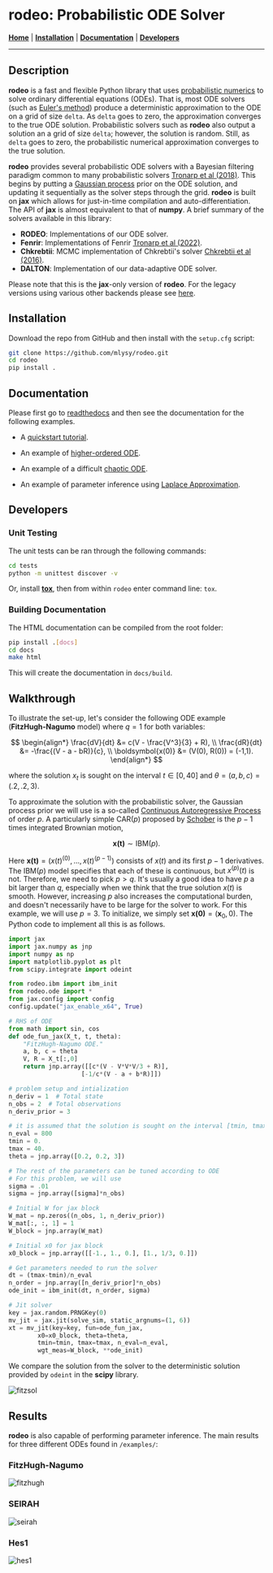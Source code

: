 # **rodeo:** Probabilistic ODE Solver

[**Home**](https://rodeo.readthedocs.io/)
| [**Installation**](#installation)
| [**Documentation**](#documentation)
| [**Developers**](#developers)

---

## Description

**rodeo** is a fast and flexible Python library that uses [probabilistic numerics](http://probabilistic-numerics.org/) to solve ordinary differential equations (ODEs).  That is, most ODE solvers (such as [Euler's method](https://en.wikipedia.org/wiki/Euler_method)) produce a deterministic approximation to the ODE on a grid of size `delta`.  As `delta` goes to zero, the approximation converges to the true ODE solution.  Probabilistic solvers such as **rodeo** also output a solution an a grid of size `delta`; however, the solution is random.  Still, as `delta` goes to zero, the probabilistic numerical approximation converges to the true solution. 

**rodeo** provides several probabilistic ODE solvers with a Bayesian filtering paradigm common to many probabilistic solvers [Tronarp et al (2018)](http://arxiv.org/abs/1810.03440). This begins by putting a [Gaussian process](https://en.wikipedia.org/wiki/Gaussian_process) prior on the ODE solution, and updating it sequentially as the solver steps through the grid. **rodeo** is built on **jax** which allows for just-in-time compilation and auto-differentiation. The API of **jax** is almost equivalent to that of **numpy**. A brief summary of the solvers available in this library:

- **RODEO**: Implementations of our ODE solver.
- **Fenrir**: Implementations of Fenrir [Tronarp et al (2022)](https://proceedings.mlr.press/v162/tronarp22a.html).
- **Chkrebtii**: MCMC implementation of Chkrebtii's solver [Chkrebtii et al (2016)](https://projecteuclid.org/euclid.ba/1473276259).
- **DALTON**: Implementation of our data-adaptive ODE solver.

Please note that this is the **jax**-only version of **rodeo**. For the legacy versions using various other backends please see [here](https://github.com/mlysy/rodeo-legacy).

## Installation

Download the repo from GitHub and then install with the `setup.cfg` script:
```bash
git clone https://github.com/mlysy/rodeo.git
cd rodeo
pip install .
```

## Documentation

Please first go to [readthedocs](https://rodeo.readthedocs.io/) and then see the documentation for the following examples. 

- A [quickstart tutorial](docs/examples/tutorial.md).

- An example of [higher-ordered ODE](docs/examples/higher_order.md).

- An example of a difficult [chaotic ODE](docs/examples/lorenz.md).

- An example of parameter inference using [Laplace Approximation](docs/examples/parameter.md).

## Developers

### Unit Testing

The unit tests can be ran through the following commands:
```bash
cd tests
python -m unittest discover -v
```

Or, install [**tox**](https://tox.wiki/en/latest/index.html), then from within `rodeo` enter command line: `tox`.

### Building Documentation

The HTML documentation can be compiled from the root folder:
```bash
pip install .[docs]
cd docs
make html
```
This will create the documentation in `docs/build`.

## Walkthrough

To illustrate the set-up, let's consider the following ODE example (**FitzHugh-Nagumo** model) where $q=1$ for both variables:

$$
\begin{align*}
    \frac{dV}{dt} &= c(V - \frac{V^3}{3} + R), \\
    \frac{dR}{dt} &= -\frac{(V - a - bR)}{c}, \\
    \boldsymbol{x(0)} &= (V(0), R(0)) = (-1,1).
\end{align*}
$$

where the solution $x_t$ is sought on the interval $t \in [0, 40]$ and $\theta = (a,b,c) = (.2,.2,3)$.  

To approximate the solution with the probabilistic solver, the Gaussian process prior we will use is a so-called 
[Continuous Autoregressive Process](https://CRAN.R-project.org/package=cts/vignettes/kf.pdf) of order $p$. 
A particularly simple $\mathrm{CAR}(p)$ proposed by [Schober](http://link.springer.com/10.1007/s11222-017-9798-7) is the 
$p-1$ times integrated Brownian motion, 

$$
\begin{equation*}
\boldsymbol{x(t)} \sim \mathrm{IBM}(p).
\end{equation*}
$$

Here $\boldsymbol{x(t)} = \big(x(t)^{(0)}, ..., x(t)^{(p-1)}\big)$ consists of $x(t)$ and its first $p-1$ derivatives. 
The $\mathrm{IBM}(p)$ model specifies that each of these is continuous, but $x^{(p)}(t)$ is not. 
Therefore, we need to pick $p > q$. It's usually a good idea to have $p$ a bit larger than $q$, especially when 
we think that the true solution $x(t)$ is smooth. However, increasing $p$ also increases the computational burden, 
and doesn't necessarily have to be large for the solver to work.  For this example, we will use $p=3$. 
To initialize, we simply set $\boldsymbol{x(0)} = (\boldsymbol{x}_0, 0)$. The Python code to implement all this is as follows.

```python
import jax
import jax.numpy as jnp
import numpy as np
import matplotlib.pyplot as plt
from scipy.integrate import odeint

from rodeo.ibm import ibm_init
from rodeo.ode import *
from jax.config import config
config.update("jax_enable_x64", True)

# RHS of ODE
from math import sin, cos
def ode_fun_jax(X_t, t, theta):
    "FitzHugh-Nagumo ODE."
    a, b, c = theta
    V, R = X_t[:,0]
    return jnp.array([[c*(V - V*V*V/3 + R)],
                    [-1/c*(V - a + b*R)]])

# problem setup and intialization
n_deriv = 1  # Total state
n_obs = 2  # Total observations
n_deriv_prior = 3

# it is assumed that the solution is sought on the interval [tmin, tmax].
n_eval = 800
tmin = 0.
tmax = 40.
theta = jnp.array([0.2, 0.2, 3])

# The rest of the parameters can be tuned according to ODE
# For this problem, we will use
sigma = .01
sigma = jnp.array([sigma]*n_obs)

# Initial W for jax block
W_mat = np.zeros((n_obs, 1, n_deriv_prior))
W_mat[:, :, 1] = 1
W_block = jnp.array(W_mat)

# Initial x0 for jax block
x0_block = jnp.array([[-1., 1., 0.], [1., 1/3, 0.]])

# Get parameters needed to run the solver
dt = (tmax-tmin)/n_eval
n_order = jnp.array([n_deriv_prior]*n_obs)
ode_init = ibm_init(dt, n_order, sigma)

# Jit solver
key = jax.random.PRNGKey(0)
mv_jit = jax.jit(solve_sim, static_argnums=(1, 6))
xt = mv_jit(key=key, fun=ode_fun_jax,
        x0=x0_block, theta=theta,
        tmin=tmin, tmax=tmax, n_eval=n_eval,
        wgt_meas=W_block, **ode_init)
```

We compare the solution from the solver to the deterministic solution provided by `odeint` in the **scipy** library. 

![fitzsol](docs/figures/fitzsol.png)

## Results

**rodeo** is also capable of performing parameter inference. The main results for three different ODEs found in `/examples/`:

### FitzHugh-Nagumo

![fitzhugh](docs/figures/fitzfigure.png)

### SEIRAH

![seirah](docs/figures/seirahfigure.png)

### Hes1

![hes1](docs/figures/hes1figure.png)


